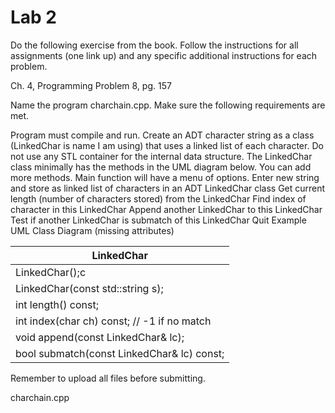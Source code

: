 # Lab 2 
Do the following exercise from the book. Follow the instructions for all assignments (one link up) and any specific additional instructions for each problem. 

Ch. 4, Programming Problem 8, pg. 157

Name the program charchain.cpp. Make sure the following requirements are met. 

Program must compile and run.
Create an ADT character string as a class (LinkedChar is name I am using) that uses a linked list of each character. Do not use any STL container for the internal data structure.
The LinkedChar class minimally has the methods in the UML diagram below. You can add more methods.
Main function will have a menu of options.
Enter new string and store as linked list of characters in an ADT LinkedChar class
Get current length (number of characters stored) from the LinkedChar 
Find index of character in this LinkedChar 
Append another LinkedChar to this LinkedChar 
Test if another LinkedChar is submatch of this LinkedChar 
Quit
Example UML Class Diagram (missing attributes)

|   LinkedChar   |
|---|
| LinkedChar();c
| LinkedChar(const std::string s);    |
| int length() const;  |
| int index(char ch) const; // -1 if no match  |
| void append(const LinkedChar& lc);  |
| bool submatch(const LinkedChar& lc) const;  |

Remember to upload all files before submitting.

charchain.cpp
